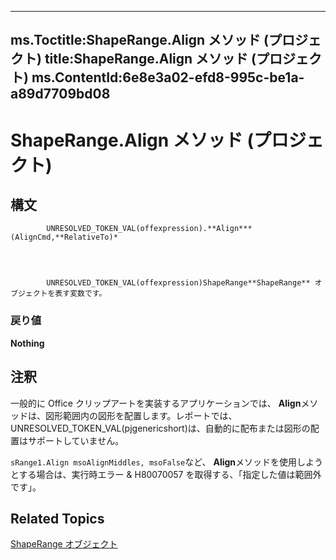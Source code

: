 
---
ms.Toctitle:ShapeRange.Align メソッド (プロジェクト)
title:ShapeRange.Align メソッド (プロジェクト)
ms.ContentId:6e8e3a02-efd8-995c-be1a-a89d7709bd08
---
# ShapeRange.Align メソッド (プロジェクト)





## 構文

            UNRESOLVED_TOKEN_VAL(offexpression).**Align***(AlignCmd,**RelativeTo)*




            UNRESOLVED_TOKEN_VAL(offexpression)ShapeRange**ShapeRange** オブジェクトを表す変数です。

### 戻り値
**Nothing**





## 注釈
一般的に Office クリップアートを実装するアプリケーションでは、 **Align**メソッドは、図形範囲内の図形を配置します。レポートでは、 UNRESOLVED_TOKEN_VAL(pjgenericshort)は、自動的に配布または図形の配置はサポートしていません。



`sRange1.Align msoAlignMiddles, msoFalse`など、 **Align**メソッドを使用しようとする場合は、実行時エラー & H80070057 を取得する、「指定した値は範囲外です」。



## Related Topics

[ShapeRange オブジェクト](315031aa-4b8c-424b-26e7-ce15897beb05.md)




